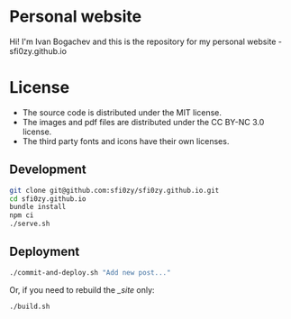 # Personal website

Hi! I'm Ivan Bogachev and this is the repository for my personal website - sfi0zy.github.io

# License

- The source code is distributed under the MIT license.
- The images and pdf files are distributed under the CC BY-NC 3.0 license.
- The third party fonts and icons have their own licenses.

## Development

```sh
git clone git@github.com:sfi0zy/sfi0zy.github.io.git
cd sfi0zy.github.io
bundle install
npm ci
./serve.sh
```

## Deployment

```sh
./commit-and-deploy.sh "Add new post..."
```

Or, if you need to rebuild the *_site* only:

```sh
./build.sh
```

